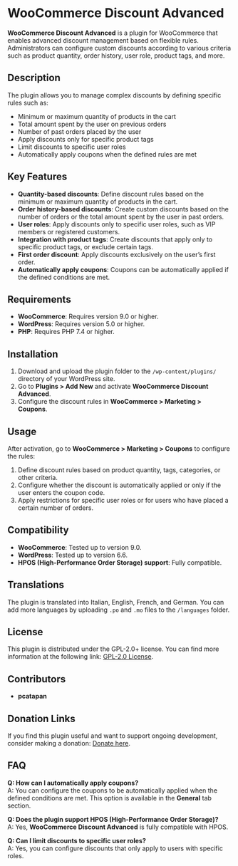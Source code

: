 # WooCommerce Discount Advanced

**WooCommerce Discount Advanced** is a plugin for WooCommerce that enables advanced discount management based on flexible rules. Administrators can configure custom discounts according to various criteria such as product quantity, order history, user role, product tags, and more.

## Description

The plugin allows you to manage complex discounts by defining specific rules such as:
- Minimum or maximum quantity of products in the cart
- Total amount spent by the user on previous orders
- Number of past orders placed by the user
- Apply discounts only for specific product tags
- Limit discounts to specific user roles
- Automatically apply coupons when the defined rules are met

## Key Features

- **Quantity-based discounts**: Define discount rules based on the minimum or maximum quantity of products in the cart.
- **Order history-based discounts**: Create custom discounts based on the number of orders or the total amount spent by the user in past orders.
- **User roles**: Apply discounts only to specific user roles, such as VIP members or registered customers.
- **Integration with product tags**: Create discounts that apply only to specific product tags, or exclude certain tags.
- **First order discount**: Apply discounts exclusively on the user’s first order.
- **Automatically apply coupons**: Coupons can be automatically applied if the defined conditions are met.

## Requirements

- **WooCommerce**: Requires version 9.0 or higher.
- **WordPress**: Requires version 5.0 or higher.
- **PHP**: Requires PHP 7.4 or higher.

## Installation

1. Download and upload the plugin folder to the `/wp-content/plugins/` directory of your WordPress site.
2. Go to **Plugins > Add New** and activate **WooCommerce Discount Advanced**.
3. Configure the discount rules in **WooCommerce > Marketing > Coupons**.

## Usage

After activation, go to **WooCommerce > Marketing > Coupons** to configure the rules:
1. Define discount rules based on product quantity, tags, categories, or other criteria.
2. Configure whether the discount is automatically applied or only if the user enters the coupon code.
3. Apply restrictions for specific user roles or for users who have placed a certain number of orders.

## Compatibility

- **WooCommerce**: Tested up to version 9.0.
- **WordPress**: Tested up to version 6.6.
- **HPOS (High-Performance Order Storage) support**: Fully compatible.

## Translations

The plugin is translated into Italian, English, French, and German. You can add more languages by uploading `.po` and `.mo` files to the `/languages` folder.

## License

This plugin is distributed under the GPL-2.0+ license. You can find more information at the following link: [GPL-2.0 License](http://www.gnu.org/licenses/gpl-2.0.txt).

## Contributors

- **pcatapan**

## Donation Links

If you find this plugin useful and want to support ongoing development, consider making a donation: [Donate here](https://donate.stripe.com/dR6dU04JV0kx1Z6dR6).

## FAQ

**Q: How can I automatically apply coupons?**  
A: You can configure the coupons to be automatically applied when the defined conditions are met. This option is available in the **General** tab section.

**Q: Does the plugin support HPOS (High-Performance Order Storage)?**  
A: Yes, **WooCommerce Discount Advanced** is fully compatible with HPOS.

**Q: Can I limit discounts to specific user roles?**  
A: Yes, you can configure discounts that only apply to users with specific roles.